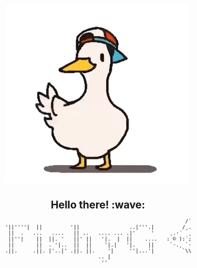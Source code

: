 [![Social banner for FishyG](https://github.com/FishyG/FishyG/blob/main/stuff/duck.gif)](https://github.com/FishyG/)
<h1 align='center'> Hello there! :wave:</h1>
<pre>
                                                          /`·.¸
'||''''|  ||         '||                ..|'''.|         /¸...¸`:· 
 ||  .   ...   ....   || ..   .... ... .|'     '     ¸.·´  ¸   `·.¸.·´)
 ||''|    ||  ||. '   ||' ||   '|.  |  ||    ....   : © ):´;      ¸  { 
 ||       ||  . '|..  ||  ||    '|.|   '|.    ||     `·.¸ `·  ¸.·´\`·¸)
.||.     .||. |'..|' .||. ||.    '|     ''|...'|         `\\´´\¸.·´
                              .. |                
                               ''                 
</pre>
<!--

SUS O_o
-->
